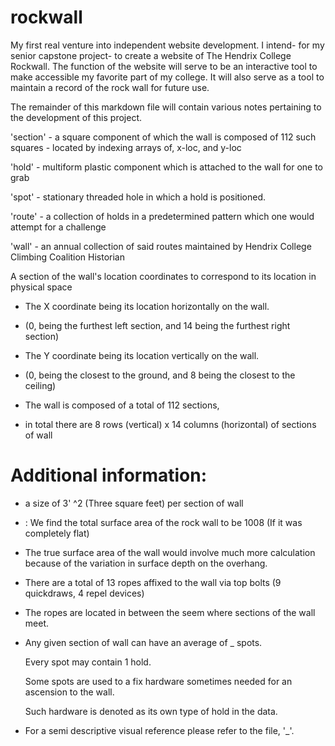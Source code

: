 # rockwall


My first real venture into independent website development. I intend- for my senior capstone project- to create a website of The Hendrix College Rockwall. The function of the website will serve to be an interactive tool to make accessible my favorite part of my college. It will also serve as a tool to maintain a record of the rock wall for future use.

The remainder of this markdown file will contain various notes pertaining to the development of this project.

'section' 	- a square component of which the wall is composed of 112 such squares
            - located by indexing arrays of, x-loc, and y-loc
			
'hold' 			- multiform plastic component which is attached to the wall for one to grab

'spot' 			- stationary threaded hole in which a hold is positioned.

'route'			- a collection of holds in a predetermined pattern which one would attempt for a challenge

'wall'			- an annual collection of said routes maintained by Hendrix College Climbing Coalition Historian

A section of the wall's location coordinates to correspond to its location in physical space

* The X coordinate being its location horizontally on the wall.
* (0, being the furthest left section, and 14 being the furthest right section)

* The Y coordinate being its location vertically on the wall.
* (0, being the closest to the ground, and 8 being the closest to the ceiling)

* 	The wall is composed of a total of 112 sections,
* 	in total there are 8 rows (vertical) x 14 columns (horizontal) of sections of wall

# Additional information:
  * a size of 3' ^2  (Three square feet) per section of wall
  * : 	We find the total surface area of the rock wall to be 1008 (If it was completely flat)
  * The true surface area of the wall would involve much more calculation because of the variation in surface depth on the overhang.
  * There are a total of 13 ropes affixed to the wall via top bolts (9 quickdraws, 4 repel devices)
  * The ropes are located in between the seem where sections of the wall meet.
  * Any given section of wall can have an average of _ spots.
  
      Every spot may contain 1 hold.
    
	  Some spots are used to a fix hardware sometimes needed for an ascension to the wall.
      
	  Such hardware is denoted as its own type of hold in the data.

  * For a semi descriptive visual reference please refer to the file, '_'.

